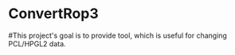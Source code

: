 # ConvertRop3

#This project's goal is to provide tool, which is useful for changing PCL/HPGL2 data.